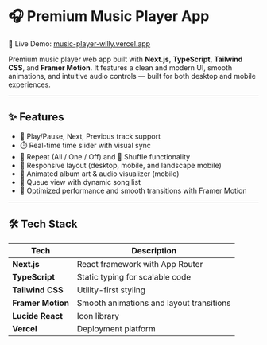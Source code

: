 # 🎧 Premium Music Player App

🚀 Live Demo: [music-player-willy.vercel.app](https://music-player-willy.vercel.app)

Premium music player web app built with **Next.js**, **TypeScript**, **Tailwind CSS**, and **Framer Motion**. It features a clean and modern UI, smooth animations, and intuitive audio controls — built for both desktop and mobile experiences.

---

## ✨ Features

- 🎵 Play/Pause, Next, Previous track support
- ⏱️ Real-time time slider with visual sync
- 🔁 Repeat (All / One / Off) and 🔀 Shuffle functionality
- 📱 Responsive layout (desktop, mobile, and landscape mobile)
- 💽 Animated album art & audio visualizer (mobile)
- 📃 Queue view with dynamic song list
- 🚀 Optimized performance and smooth transitions with Framer Motion

---

## 🛠️ Tech Stack

| Tech              | Description                              |
| ----------------- | ---------------------------------------- |
| **Next.js**       | React framework with App Router          |
| **TypeScript**    | Static typing for scalable code          |
| **Tailwind CSS**  | Utility-first styling                    |
| **Framer Motion** | Smooth animations and layout transitions |
| **Lucide React**  | Icon library                             |
| **Vercel**        | Deployment platform                      |
